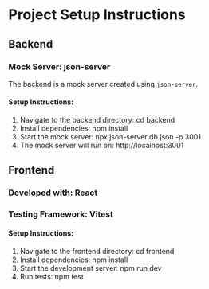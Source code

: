 # **Project Setup Instructions**

## **Backend**

### **Mock Server: json-server**

The backend is a mock server created using `json-server`.

#### **Setup Instructions**:

1. Navigate to the backend directory:
   cd backend
2. Install dependencies:
   npm install
3. Start the mock server:
   npx json-server db.json -p 3001
4. The mock server will run on:
   http://localhost:3001

## **Frontend**

### **Developed with: React**

### **Testing Framework: Vitest**

#### **Setup Instructions**:

1. Navigate to the frontend directory:
   cd frontend
2. Install dependencies:
   npm install
3. Start the development server:
   npm run dev
4. Run tests:
   npm test
